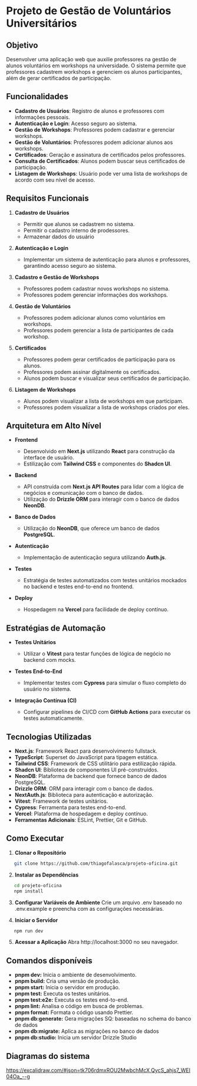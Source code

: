 # Projeto de Gestão de Voluntários Universitários

## Objetivo

Desenvolver uma aplicação web que auxilie professores na gestão de alunos voluntários em workshops na universidade. O sistema permite que professores cadastrem workshops e gerenciem os alunos participantes, além de gerar certificados de participação.

## Funcionalidades

- **Cadastro de Usuários**: Registro de alunos e professores com informações pessoais.
- **Autenticação e Login**: Acesso seguro ao sistema.
- **Gestão de Workshops**: Professores podem cadastrar e gerenciar workshops.
- **Gestão de Voluntários**: Professores podem adicionar alunos aos workshops.
- **Certificados**: Geração e assinatura de certificados pelos professores.
- **Consulta de Certificados**: Alunos podem buscar seus certificados de participação.
- **Listagem de Workshops**: Usuário pode ver uma lista de workshops de acordo com seu nível de acesso.

## Requisitos Funcionais

1. **Cadastro de Usuários**

   - Permitir que alunos se cadastrem no sistema.
   - Permitir o cadastro interno de prodessores.
   - Armazenar dados do usuário

2. **Autenticação e Login**

   - Implementar um sistema de autenticação para alunos e professores, garantindo acesso seguro ao sistema.

3. **Cadastro e Gestão de Workshops**

   - Professores podem cadastrar novos workshops no sistema.
   - Professores podem gerenciar informações dos workshops.

4. **Gestão de Voluntários**

   - Professores podem adicionar alunos como voluntários em workshops.
   - Professores podem gerenciar a lista de participantes de cada workshop.

5. **Certificados**

   - Professores podem gerar certificados de participação para os alunos.
   - Professores podem assinar digitalmente os certificados.
   - Alunos podem buscar e visualizar seus certificados de participação.

6. **Listagem de Workshops**
   - Alunos podem visualizar a lista de workshops em que participam.
   - Professores podem visualizar a lista de workshops criados por eles.

## Arquitetura em Alto Nível

- **Frontend**

  - Desenvolvido em **Next.js** utilizando **React** para construção da interface de usuário.
  - Estilização com **Tailwind CSS** e componentes do **Shadcn UI**.

- **Backend**

  - API construída com **Next.js API Routes** para lidar com a lógica de negócios e comunicação com o banco de dados.
  - Utilização do **Drizzle ORM** para interagir com o banco de dados **NeonDB**.

- **Banco de Dados**

  - Utilização do **NeonDB**, que oferece um banco de dados **PostgreSQL**.

- **Autenticação**

  - Implementação de autenticação segura utilizando **Auth.js**.

- **Testes**

  - Estratégia de testes automatizados com testes unitários mockados no backend e testes end-to-end no frontend.

- **Deploy**
  - Hospedagem na **Vercel** para facilidade de deploy contínuo.

## Estratégias de Automação

- **Testes Unitários**

  - Utilizar o **Vitest** para testar funções de lógica de negócio no backend com mocks.

- **Testes End-to-End**

  - Implementar testes com **Cypress** para simular o fluxo completo do usuário no sistema.

- **Integração Contínua (CI)**

  - Configurar pipelines de CI/CD com **GitHub Actions** para executar os testes automaticamente.

## Tecnologias Utilizadas

- **Next.js**: Framework React para desenvolvimento fullstack.
- **TypeScript**: Superset do JavaScript para tipagem estática.
- **Tailwind CSS**: Framework de CSS utilitário para estilização rápida.
- **Shadcn UI**: Biblioteca de componentes UI pré-construídos.
- **NeonDB**: Plataforma de backend que fornece banco de dados PostgreSQL.
- **Drizzle ORM**: ORM para interagir com o banco de dados.
- **NextAuth.js**: Biblioteca para autenticação e autorização.
- **Vitest**: Framework de testes unitários.
- **Cypress**: Ferramenta para testes end-to-end.
- **Vercel**: Plataforma de hospedagem e deploy contínuo.
- **Ferramentas Adicionais**: ESLint, Prettier, Git e GitHub.

## Como Executar

1. **Clonar o Repositório**

```bash
   git clone https://github.com/thiagofalasca/projeto-oficina.git
```

2. **Instalar as Dependências**

```bash
   cd projeto-oficina
   npm install
```

3. **Configurar Variáveis de Ambiente**
   Crie um arquivo .env baseado no .env.example e preencha com as configurações necessárias.

4. **Iniciar o Servidor**

```bash
   npm run dev
```

5. **Acessar a Aplicação**
   Abra http://localhost:3000 no seu navegador.

## Comandos disponíveis

- **pnpm dev:** Inicia o ambiente de desenvolvimento.
- **pnpm build:** Cria uma versão de produção.
- **pnpm start:** Inicia o servidor em produção.
- **pnpm test:** Executa os testes unitários.
- **pnpm test:e2e:** Executa os testes end-to-end.
- **pnpm lint:** Analisa o código em busca de problemas.
- **pnpm format:** Formata o código usando Prettier.
- **pnpm db:generate:** Gera migrações SQ: baseadas no schema do banco de dados
- **pnpm db:migrate:** Aplica as migrações no banco de dados
- **pnpm db:studio:** Inicia um servidor Drizzle Studio

## Diagramas do sistema

https://excalidraw.com/#json=tk706rdmxROU2MwbchMcX,QycS_ahjs7_WEI04Oa_--g
